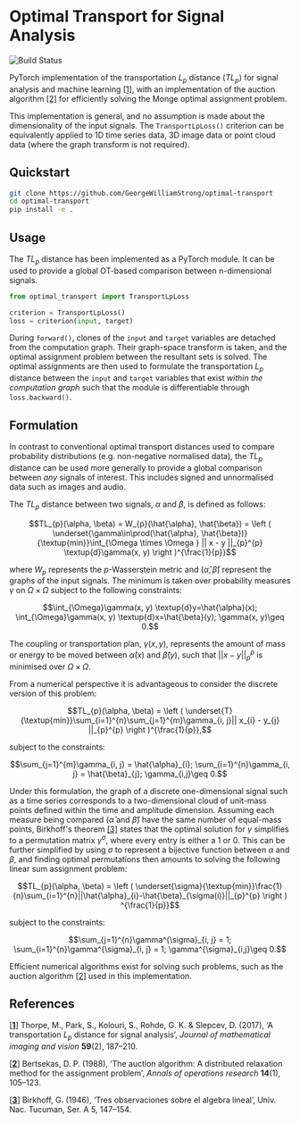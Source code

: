 # Optimal Transport for Signal Analysis

![Build Status](https://github.com/GeorgeWilliamStrong/optimal-transport/actions/workflows/examples.yml/badge.svg)

PyTorch implementation of the transportation $L_{p}$ distance ($TL_{p}$) for signal analysis and machine learning [[1]](https://arxiv.org/abs/1609.08669), with an implementation of the auction algorithm [[2]](https://link.springer.com/article/10.1007/BF02186476) for efficiently solving the Monge optimal assignment problem.

This implementation is general, and no assumption is made about the dimensionality of the input signals. The `TransportLpLoss()` criterion can be equivalently applied to 1D time series data, 3D image data or point cloud data (where the graph transform is not required).

## Quickstart

```sh
git clone https://github.com/GeorgeWilliamStrong/optimal-transport
cd optimal-transport
pip install -e .
```

## Usage

The $TL_{p}$ distance has been implemented as a PyTorch module. It can be used to provide a global OT-based comparison between n-dimensional signals.

```python
from optimal_transport import TransportLpLoss

criterion = TransportLpLoss()
loss = criterion(input, target)
```

During `forward()`, clones of the `input` and `target` variables are detached from the computation graph. Their graph-space transform is taken, and the optimal assignment problem between the resultant sets is solved. The optimal assignments are then used to formulate the transportation $L_{p}$ distance between the `input` and `target` variables that exist *within the computation graph* such that the module is differentiable through `loss.backward()`.

## Formulation

In contrast to conventional optimal transport distances used to compare probability distributions (e.g. non-negative normalised data), the $TL_{p}$ distance can be used more generally to provide a global comparison between *any* signals of interest. This includes signed and unnormalised data such as images and audio.

The $TL_{p}$ distance between two signals, $\alpha$ and $\beta$, is defined as follows:

```math
TL_{p}(\alpha, \beta) = W_{p}(\hat{\alpha}, \hat{\beta}) = \left (  \underset{\gamma\in\prod(\hat{\alpha}, \hat{\beta})}{\textup{min}}\int_{\Omega \times \Omega } || x - y ||_{p}^{p} \textup{d}\gamma(x, y) \right )^{\frac{1}{p}}
```

where $W_{p}$ represents the $p$-Wasserstein metric and ($\hat{\alpha}, \hat{\beta}$) represent the graphs of the input signals. The minimum is taken over probability measures $\gamma$ on $\Omega \times \Omega$ subject to the following constraints:

```math
\int_{\Omega}\gamma(x, y) \textup{d}y=\hat{\alpha}(x);

\int_{\Omega}\gamma(x, y) \textup{d}x=\hat{\beta}(y);

\gamma(x, y)\geq 0.
```

The coupling or transportation plan, $\gamma(x, y)$, represents the amount of mass or energy to be moved between $\hat{\alpha}(x)$ and $\hat{\beta}(y)$, such that $|| x - y ||_{p}^{p}$ is minimised over $\Omega \times \Omega$. 

From a numerical perspective it is advantageous to consider the discrete version of this problem:

```math
TL_{p}(\alpha, \beta) = \left ( \underset{T}{\textup{min}}\sum_{i=1}^{n}\sum_{j=1}^{m}\gamma_{i, j}|| x_{i} - y_{j} ||_{p}^{p} \right )^{\frac{1}{p}},
```

subject to the constraints:

```math
\sum_{j=1}^{m}\gamma_{i, j} = \hat{\alpha}_{i};

\sum_{i=1}^{n}\gamma_{i, j} = \hat{\beta}_{j};

\gamma_{i,j}\geq 0.
```

Under this formulation, the graph of a discrete one-dimensional signal such as a time series corresponds to a two-dimensional cloud of unit-mass points defined within the time and amplitude dimension. Assuming each measure being compared ($\hat{\alpha}$ and $\hat{\beta}$) have the same number of equal-mass points, Birkhoff's theorem [[3]](https://cir.nii.ac.jp/crid/1570572699525842816) states that the optimal solution for $\gamma$ simplifies to a permutation matrix $\gamma^{\sigma}$, where every entry is either a 1 or 0. This can be further simplified by using $\sigma$ to represent a bijective function between $\alpha$ and $\beta$, and finding optimal permutations then amounts to solving the following linear sum assignment problem:

```math
TL_{p}(\alpha, \beta) = \left ( \underset{\sigma}{\textup{min}}\frac{1}{n}\sum_{i=1}^{n}||\hat{\alpha}_{i}-\hat{\beta}_{\sigma(i)}||_{p}^{p} \right ) ^{\frac{1}{p}}
```

subject to the constraints:

```math
\sum_{j=1}^{n}\gamma^{\sigma}_{i, j} = 1;

\sum_{i=1}^{n}\gamma^{\sigma}_{i, j} = 1;

\gamma^{\sigma}_{i,j}\geq 0.
```

Efficient numerical algorithms exist for solving such problems, such as the auction algorithm [[2]](https://link.springer.com/article/10.1007/BF02186476) used in this implementation.

## References

[[**1**]](https://arxiv.org/abs/1609.08669) Thorpe, M., Park, S., Kolouri, S., Rohde, G. K. & Slepcev, D. (2017), ‘A transportation $L_{p}$ distance for signal analysis’, *Journal of mathematical imaging and vision* **59**(2), 187–210.

[[**2**]](https://link.springer.com/article/10.1007/BF02186476) Bertsekas, D. P. (1988), ‘The auction algorithm: A distributed relaxation method for the assignment problem’, *Annals of operations research* **14**(1), 105–123.

[[**3**]](https://cir.nii.ac.jp/crid/1570572699525842816) Birkhoff, G. (1946), ‘Tres observaciones sobre el algebra lineal’, Univ. Nac. Tucuman, Ser. A 5, 147–154.

